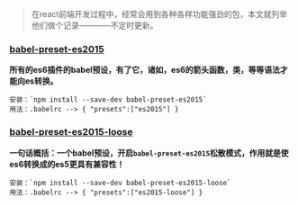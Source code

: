 > 在react前端开发过程中，经常会用到各种各样功能强劲的包，本文就列举他们做个记录————不定时更新。

### [babel-preset-es2015]()
**所有的es6插件的babel预设，有了它，诸如，es6的箭头函数，类，等等语法才能向es转换。**

    安装：`npm install --save-dev babel-preset-es2015`
    用法：.babelrc --> { "presets":["es2015"] }

### [babel-preset-es2015-loose](https://github.com/bkonkle/babel-preset-es2015-loose)
**一句话概括：一个babel预设，开启`babel-preset-es2015`松散模式，作用就是使es6转换成的es5更具有兼容性！**

    安装：`npm install --save-dev babel-preset-es2015-loose`
    用法：.babelrc --> { "presets":["es2015-loose"] }
